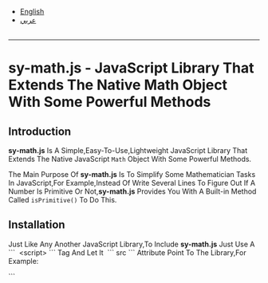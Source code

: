 <ul><li><a href="#english">English</a></li><li><a href="#arabic">عربي</a></li> </ul><hr>
<h1 id="english">sy-math.js  -  JavaScript Library That Extends The Native Math Object With Some Powerful Methods</h1>

<h2>Introduction</h2>
<p><b>sy-math.js</b> Is A Simple,Easy-To-Use,Lightweight JavaScript Library That Extends The Native JavaScript <code>Math</code> Object With Some Powerful Methods.</p><p>The Main Purpose Of <b>sy-math.js</b> Is To Simplify Some Mathematician Tasks In JavaScript,For Example,Instead Of Write Several Lines To Figure Out If A Number Is Primitive Or Not,<b>sy-math.js</b> Provides You With A Built-in Method Called <code>isPrimitive()</code> To Do This.</p><h2>Installation</h2><p>Just Like Any Another JavaScript Library,To Include <b>sy-math.js</b> Just Use A
``` 
&lt;script&gt;
```
Tag And Let It 
```
src
``` 
Attribute Point To The Library,For Example:</p>
```
<script src="includes/sy-math.js"><script>
```
